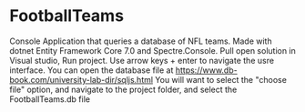 # FootballTeams
Console Application that queries a database of NFL teams.
Made with dotnet Entity Framework Core 7.0 and Spectre.Console.
Pull open solution in Visual studio, Run project.
Use arrow keys + enter to navigate the usre interface.
You can open the database file at https://www.db-book.com/university-lab-dir/sqljs.html
You will want to select the "choose file" option, and navigate to the project folder, and select the FootballTeams.db file
